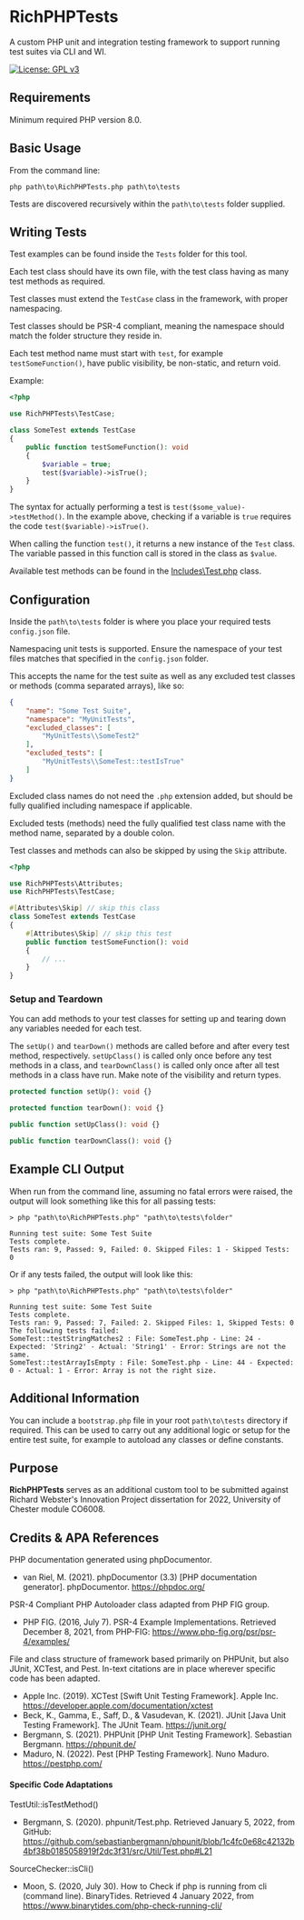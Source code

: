 # RichPHPTests

A custom PHP unit and integration testing framework to support running test suites via CLI and WI.

[![License: GPL v3](https://img.shields.io/badge/License-GPLv3-blue.svg)](https://www.gnu.org/licenses/gpl-3.0)

## Requirements

Minimum required PHP version 8.0.

## Basic Usage
From the command line:
```console
php path\to\RichPHPTests.php path\to\tests
```

Tests are discovered recursively within the `path\to\tests` folder supplied.

## Writing Tests

Test examples can be found inside the `Tests` folder for this tool.

Each test class should have its own file, with the test class having as many test methods as required.

Test classes must extend the `TestCase` class in the framework, with proper namespacing.

Test classes should be PSR-4 compliant, meaning the namespace should match the folder structure they reside in.

Each test method name must start with `test`, for example `testSomeFunction()`, have public visibility, be non-static, and return void.

Example:

```php
<?php

use RichPHPTests\TestCase;

class SomeTest extends TestCase
{
    public function testSomeFunction(): void
    {
        $variable = true;
        test($variable)->isTrue();
    }
}
```

The syntax for actually performing a test is `test($some_value)->testMethod()`. In the example above, checking if a variable is `true` requires the code `test($variable)->isTrue()`.

When calling the function `test()`, it returns a new instance of the `Test` class. The variable passed in this function call is stored in the class as `$value`.

Available test methods can be found in the [Includes\Test.php](Includes/Test.php) class.

## Configuration

Inside the `path\to\tests` folder is where you place your required tests `config.json` file.

Namespacing unit tests is supported. Ensure the namespace of your test files matches that specified in the `config.json` folder.

This accepts the name for the test suite as well as any excluded test classes or methods (comma separated arrays), like so:

```json
{
    "name": "Some Test Suite",
    "namespace": "MyUnitTests",
    "excluded_classes": [
        "MyUnitTests\\SomeTest2"
    ],
    "excluded_tests": [
        "MyUnitTests\\SomeTest::testIsTrue"
    ]
}
```

Excluded class names do not need the `.php` extension added, but should be fully qualified including namespace if applicable.

Excluded tests (methods) need the fully qualified test class name with the method name, separated by a double colon.

Test classes and methods can also be skipped by using the `Skip` attribute.

```php
<?php

use RichPHPTests\Attributes;
use RichPHPTests\TestCase;

#[Attributes\Skip] // skip this class
class SomeTest extends TestCase
{
    #[Attributes\Skip] // skip this test
    public function testSomeFunction(): void
    {
        // ...
    }
}
```

### Setup and Teardown

You can add methods to your test classes for setting up and tearing down any variables needed for each test.

The `setUp()` and `tearDown()` methods are called before and after every test method, respectively. `setUpClass()` is called only once before any test methods in a class, and `tearDownClass()` is called only once after all test methods in a class have run. Make note of the visibility and return types.

```php
protected function setUp(): void {}

protected function tearDown(): void {}

public function setUpClass(): void {}

public function tearDownClass(): void {}
```

## Example CLI Output

When run from the command line, assuming no fatal errors were raised, the output will look something like this for all passing tests:

```console
> php "path\to\RichPHPTests.php" "path\to\tests\folder"

Running test suite: Some Test Suite
Tests complete.
Tests ran: 9, Passed: 9, Failed: 0. Skipped Files: 1 - Skipped Tests: 0
```

Or if any tests failed, the output will look like this:

```console
> php "path\to\RichPHPTests.php" "path\to\tests\folder"

Running test suite: Some Test Suite
Tests complete.
Tests ran: 9, Passed: 7, Failed: 2. Skipped Files: 1, Skipped Tests: 0
The following tests failed:
SomeTest::testStringMatches2 : File: SomeTest.php - Line: 24 - Expected: 'String2' - Actual: 'String1' - Error: Strings are not the same.
SomeTest::testArrayIsEmpty : File: SomeTest.php - Line: 44 - Expected: 0 - Actual: 1 - Error: Array is not the right size.
```

## Additional Information

You can include a `bootstrap.php` file in your root `path\to\tests` directory if required. This can be used to carry out any additional logic or setup for the entire test suite, for example to autoload any classes or define constants.

## Purpose
**RichPHPTests** serves as an additional custom tool to be submitted against Richard Webster's Innovation Project dissertation for 2022, University of Chester module CO6008.

## Credits & APA References

PHP documentation generated using phpDocumentor.
* van Riel, M. (2021). phpDocumentor (3.3) [PHP documentation generator]. phpDocumentor. https://phpdoc.org/

PSR-4 Compliant PHP Autoloader class adapted from PHP FIG group.
* PHP FIG. (2016, July 7). PSR-4 Example Implementations. Retrieved December 8, 2021, from PHP-FIG: https://www.php-fig.org/psr/psr-4/examples/

File and class structure of framework based primarily on PHPUnit, but also JUnit, XCTest, and Pest. In-text citations are in place wherever specific code has been adapted.
* Apple Inc. (2019). XCTest [Swift Unit Testing Framework]. Apple Inc. https://developer.apple.com/documentation/xctest
* Beck, K., Gamma, E., Saff, D., & Vasudevan, K. (2021). JUnit [Java Unit Testing Framework]. The JUnit Team. https://junit.org/
* Bergmann, S. (2021). PHPUnit [PHP Unit Testing Framework]. Sebastian Bergmann. https://phpunit.de/
* Maduro, N. (2022). Pest [PHP Testing Framework]. Nuno Maduro. https://pestphp.com/

#### Specific Code Adaptations
TestUtil::isTestMethod()
* Bergmann, S. (2020). phpunit/Test.php. Retrieved January 5, 2022, from GitHub: https://github.com/sebastianbergmann/phpunit/blob/1c4fc0e68c42132b4bf38b0185058919f2dc3f31/src/Util/Test.php#L21

SourceChecker::isCli()
* Moon, S. (2020, July 30). How to Check if php is running from cli (command line). BinaryTides. Retrieved 4 January 2022, from https://www.binarytides.com/php-check-running-cli/
